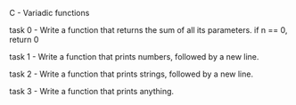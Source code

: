 C - Variadic functions

task 0 - Write a function that returns the sum of all its parameters.
	if n == 0, return 0

task 1 - Write a function that prints numbers, followed by a new line.

task 2 - Write a function that prints strings, followed by a new line.

task 3 - Write a function that prints anything.
